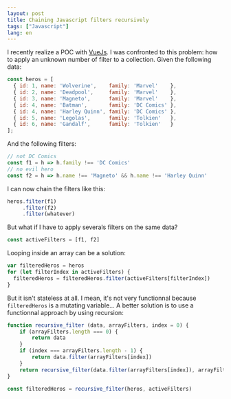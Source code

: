 ```yaml
---
layout: post
title: Chaining Javascript filters recursively
tags: ["Javascript"]
lang: en
---
```


I recently realize a POC with [VueJs](https://github.com/maxpou/find-a-room-vuejs2). I was confronted to this problem: how to apply an unknown number of filter to a collection.
Given the following data:

```javascript
const heros = [
  { id: 1, name: 'Wolverine',    family: 'Marvel'    },
  { id: 2, name: 'Deadpool',     family: 'Marvel'    },
  { id: 3, name: 'Magneto',      family: 'Marvel'    },
  { id: 4, name: 'Batman',       family: 'DC Comics' },
  { id: 4, name: 'Harley Quinn', family: 'DC Comics' },
  { id: 5, name: 'Legolas',      family: 'Tolkien'   },
  { id: 6, name: 'Gandalf',      family: 'Tolkien'   }
];
```

And the following filters:

```js
// not DC Comics
const f1 = h => h.family !== 'DC Comics'
// no evil hero
const f2 = h => h.name !== 'Magneto' && h.name !== 'Harley Quinn'
```

I can now chain the filters like this:

```js
heros.filter(f1)
     .filter(f2)
     .filter(whatever)
```

But what if I have to apply severals filters on the same data?

```js
const activeFilters = [f1, f2]
```

Looping inside an array can be a solution:

```js
var filteredHeros = heros
for (let filterIndex in activeFilters) {
  filteredHeros = filteredHeros.filter(activeFilters[filterIndex])
}
```

But it isn't stateless at all. I mean, it's not very functionnal because `filteredHeros` is a mutating variable...
A better solution is to use a functionnal approach by using recursion:

```js
function recursive_filter (data, arrayFilters, index = 0) {
    if (arrayFilters.length === 0) {
        return data
    }
    if (index === arrayFilters.length - 1) {
        return data.filter(arrayFilters[index])
    }
    return recursive_filter(data.filter(arrayFilters[index]), arrayFilters, (index + 1))
}
```

```js
const filteredHeros = recursive_filter(heros, activeFilters)
```
